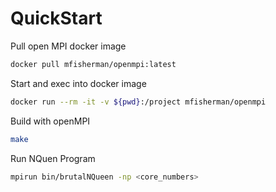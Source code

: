 # QuickStart
Pull open MPI docker image

````bash
docker pull mfisherman/openmpi:latest
````
Start and exec into docker image 
```bash 
docker run --rm -it -v ${pwd}:/project mfisherman/openmpi
```

Build with openMPI 
```bash
make
```

Run NQuen Program 
```bash
mpirun bin/brutalNQueen -np <core_numbers> 
```


